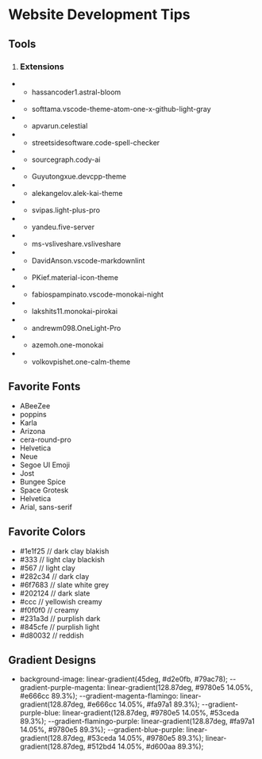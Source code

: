 # Website Development Tips

## Tools

1. ### Extensions

- - hassancoder1.astral-bloom
- - softtama.vscode-theme-atom-one-x-github-light-gray
- - apvarun.celestial
- - streetsidesoftware.code-spell-checker
- - sourcegraph.cody-ai
- - Guyutongxue.devcpp-theme
- - alekangelov.alek-kai-theme
- - svipas.light-plus-pro
- - yandeu.five-server
- - ms-vsliveshare.vsliveshare
- - DavidAnson.vscode-markdownlint
- - PKief.material-icon-theme
- - fabiospampinato.vscode-monokai-night
- - lakshits11.monokai-pirokai
- - andrewm098.OneLight-Pro
- - azemoh.one-monokai
- - volkovpishet.one-calm-theme

## Favorite Fonts

- ABeeZee
- poppins
- Karla
- Arizona
- cera-round-pro
- Helvetica
- Neue
- Segoe UI Emoji
- Jost
- Bungee Spice
- Space Grotesk
- Helvetica
- Arial, sans-serif



## Favorite Colors

- #1e1f25 // dark clay blakish
- #333 // light clay blackish
- #567 // light clay
- #282c34 // dark clay
- #6f7683 // slate white grey
- #202124 // dark slate
- #ccc // yellowish creamy
- #f0f0f0 // creamy
- #231a3d // purplish dark
- #845cfe // purplish light
- #d80032 // reddish



## Gradient Designs

- background-image: linear-gradient(45deg, #d2e0fb, #79ac78);
 --gradient-purple-magenta: linear-gradient(128.87deg, #9780e5 14.05%, #e666cc 89.3%);
    --gradient-magenta-flamingo: linear-gradient(128.87deg, #e666cc 14.05%, #fa97a1 89.3%);
    --gradient-purple-blue: linear-gradient(128.87deg, #9780e5 14.05%, #53ceda 89.3%);
    --gradient-flamingo-purple: linear-gradient(128.87deg, #fa97a1 14.05%, #9780e5 89.3%);
    --gradient-blue-purple: linear-gradient(128.87deg, #53ceda 14.05%, #9780e5 89.3%);
      linear-gradient(128.87deg, #512bd4 14.05%, #d600aa 89.3%);